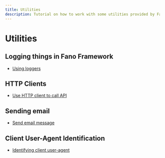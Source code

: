 ```yaml
---
title: Utilities
description: Tutorial on how to work with some utilities provided by Fano Framework
---
```


<h1 class="major">Utilities</h1>

## Logging things in Fano Framework

- [Using loggers](/utilities/using-loggers)

## HTTP Clients

- [Use HTTP client to call API](/utilities/http-clients)

## Sending email

- [Send email message](/utilities/sending-email)

## Client User-Agent Identification

- [Identifying client user-agent](/utilities/identifying-client-user-agent)
